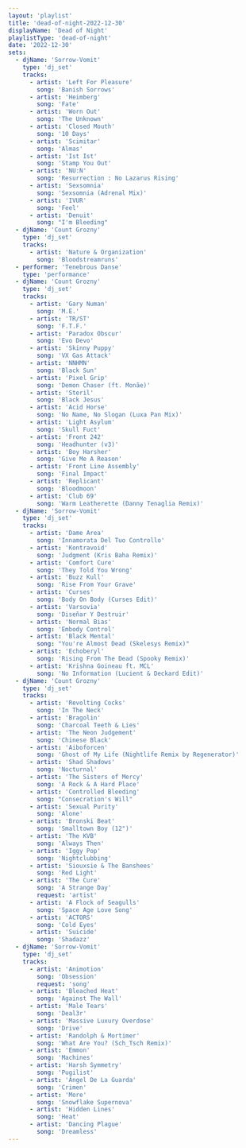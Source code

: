 ```yaml
---
layout: 'playlist'
title: 'dead-of-night-2022-12-30'
displayName: 'Dead of Night'
playlistType: 'dead-of-night'
date: '2022-12-30'
sets:
  - djName: 'Sorrow-Vomit'
    type: 'dj_set'
    tracks:
      - artist: 'Left For Pleasure'
        song: 'Banish Sorrows'
      - artist: 'Heimberg'
        song: 'Fate'
      - artist: 'Worn Out'
        song: 'The Unknown'
      - artist: 'Closed Mouth'
        song: '10 Days'
      - artist: 'Scimitar'
        song: 'Almas'
      - artist: 'Ist Ist'
        song: 'Stamp You Out'
      - artist: 'NU:N'
        song: 'Resurrection : No Lazarus Rising'
      - artist: 'Sexsomnia'
        song: 'Sexsomnia (Adrenal Mix)'
      - artist: 'IVUR'
        song: 'Feel'
      - artist: 'Denuit'
        song: "I'm Bleeding"
  - djName: 'Count Grozny'
    type: 'dj_set'
    tracks:
      - artist: 'Nature & Organization'
        song: 'Bloodstreamruns'
  - performer: 'Tenebrous Danse'
    type: 'performance'
  - djName: 'Count Grozny'
    type: 'dj_set'
    tracks:
      - artist: 'Gary Numan'
        song: 'M.E.'
      - artist: 'TR/ST'
        song: 'F.T.F.'
      - artist: 'Paradox Obscur'
        song: 'Evo Devo'
      - artist: 'Skinny Puppy'
        song: 'VX Gas Attack'
      - artist: 'NNHMN'
        song: 'Black Sun'
      - artist: 'Pixel Grip'
        song: 'Demon Chaser (ft. Monãe)'
      - artist: 'Steril'
        song: 'Black Jesus'
      - artist: 'Acid Horse'
        song: 'No Name, No Slogan (Luxa Pan Mix)'
      - artist: 'Light Asylum'
        song: 'Skull Fuct'
      - artist: 'Front 242'
        song: 'Headhunter (v3)'
      - artist: 'Boy Harsher'
        song: 'Give Me A Reason'
      - artist: 'Front Line Assembly'
        song: 'Final Impact'
      - artist: 'Replicant'
        song: 'Bloodmoon'
      - artist: 'Club 69'
        song: 'Warm Leatherette (Danny Tenaglia Remix)'
  - djName: 'Sorrow-Vomit'
    type: 'dj_set'
    tracks:
      - artist: 'Dame Area'
        song: 'Innamorata Del Tuo Controllo'
      - artist: 'Kontravoid'
        song: 'Judgment (Kris Baha Remix)'
      - artist: 'Comfort Cure'
        song: 'They Told You Wrong'
      - artist: 'Buzz Kull'
        song: 'Rise From Your Grave'
      - artist: 'Curses'
        song: 'Body On Body (Curses Edit)'
      - artist: 'Varsovia'
        song: 'Diseñar Y Destruir'
      - artist: 'Normal Bias'
        song: 'Embody Control'
      - artist: 'Black Mental'
        song: "You're Almost Dead (Skelesys Remix)"
      - artist: 'Echoberyl'
        song: 'Rising From The Dead (Spooky Remix)'
      - artist: 'Krishna Goineau ft. MCL'
        song: 'No Information (Lucient & Deckard Edit)'
  - djName: 'Count Grozny'
    type: 'dj_set'
    tracks:
      - artist: 'Revolting Cocks'
        song: 'In The Neck'
      - artist: 'Bragolin'
        song: 'Charcoal Teeth & Lies'
      - artist: 'The Neon Judgement'
        song: 'Chinese Black'
      - artist: 'Aiboforcen'
        song: 'Ghost of My Life (Nightlife Remix by Regenerator)'
      - artist: 'Shad Shadows'
        song: 'Nocturnal'
      - artist: 'The Sisters of Mercy'
        song: 'A Rock & A Hard Place'
      - artist: 'Controlled Bleeding'
        song: "Consecration's Will"
      - artist: 'Sexual Purity'
        song: 'Alone'
      - artist: 'Bronski Beat'
        song: 'Smalltown Boy (12")'
      - artist: 'The KVB'
        song: 'Always Then'
      - artist: 'Iggy Pop'
        song: 'Nightclubbing'
      - artist: 'Siouxsie & The Banshees'
        song: 'Red Light'
      - artist: 'The Cure'
        song: 'A Strange Day'
        request: 'artist'
      - artist: 'A Flock of Seagulls'
        song: 'Space Age Love Song'
      - artist: 'ACTORS'
        song: 'Cold Eyes'
      - artist: 'Suicide'
        song: 'Shadazz'
  - djName: 'Sorrow-Vomit'
    type: 'dj_set'
    tracks:
      - artist: 'Animotion'
        song: 'Obsession'
        request: 'song'
      - artist: 'Bleached Heat'
        song: 'Against The Wall'
      - artist: 'Male Tears'
        song: 'Deal3r'
      - artist: 'Massive Luxury Overdose'
        song: 'Drive'
      - artist: 'Randolph & Mortimer'
        song: 'What Are You? (Sch_Tsch Remix)'
      - artist: 'Emmon'
        song: 'Machines'
      - artist: 'Harsh Symmetry'
        song: 'Pugilist'
      - artist: 'Ángel De La Guarda'
        song: 'Crimen'
      - artist: 'More'
        song: 'Snowflake Supernova'
      - artist: 'Hidden Lines'
        song: 'Heat'
      - artist: 'Dancing Plague'
        song: 'Dreamless'
---
```

